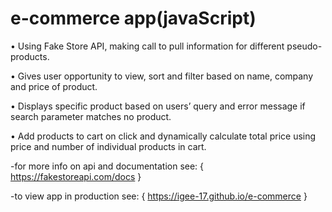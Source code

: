 # e-commerce app(javaScript)

•	Using Fake Store API, making call to pull information for different pseudo-products.


•	Gives user opportunity to view, sort and filter based on name, company and price of product.


•	Displays specific product based on users’ query and error message if search parameter matches no product.


•	Add products to cart on click and dynamically calculate total price using price and number of individual products in cart.



-for more info on api and documentation see: { https://fakestoreapi.com/docs }


-to view app in production see: { https://igee-17.github.io/e-commerce }
